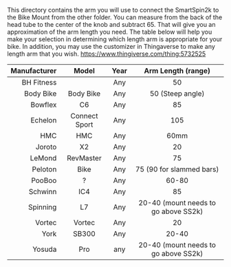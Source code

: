 This directory contains the arm you will use to connect the SmartSpin2k to the Bike Mount from the other folder. You can measure from the back of the head tube to the center of the knob and subtract 65. That will give you an approximation of the arm length you need. The table below will help you make your selection in determining which length arm is appropriate for your bike. In addition, you may use the customizer in Thingaverse to make any length arm that you wish. 
https://www.thingiverse.com/thing:5732525

Manufacturer|Model|Year|Arm Length (range)
----------: |:---:|:---:|:------:
BH Fitness||Any|50
Body Bike|Body Bike|Any|50 (Steep angle)
Bowflex|C6|Any|85
Echelon|Connect Sport|Any| 105
HMC|HMC|Any|60mm
Joroto|X2|Any|20
LeMond|RevMaster|Any|75
Peloton|Bike|Any|75 (90 for slammed bars)
PooBoo|?|Any|60-80
Schwinn|IC4|Any|85
Spinning|L7|Any|20-40 (mount needs to go above SS2k)
Vortec|Vortec|Any|20
York|SB300|Any|20-40
Yosuda|Pro|any|20-40 (mount needs to go above SS2k)



